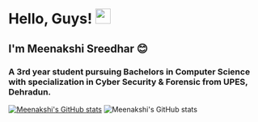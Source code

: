 # Hello, Guys! <img src="https://raw.githubusercontent.com/MartinHeinz/MartinHeinz/master/wave.gif" width="30px">
## I'm Meenakshi Sreedhar 😊
### A 3rd year student pursuing Bachelors in Computer Science with specialization in Cyber Security & Forensic from UPES, Dehradun.
[![Meenakshi's GitHub stats](https://github-readme-stats.vercel.app/api?username=meenakshi-sreedhar)](https://github.com/anuraghazra/github-readme-stats)
![Meenakshi's GitHub stats](https://github-readme-stats.vercel.app/api?username=anuraghazra&show_icons=true&theme=highcontrast)
